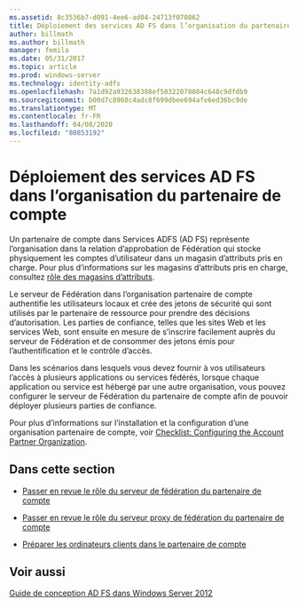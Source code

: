 ```yaml
---
ms.assetid: 8c3536b7-d091-4ee6-ad04-24713f070862
title: Déploiement des services AD FS dans l’organisation du partenaire de compte
author: billmath
ms.author: billmath
manager: femila
ms.date: 05/31/2017
ms.topic: article
ms.prod: windows-server
ms.technology: identity-adfs
ms.openlocfilehash: 7a1d92a932638388ef50322078084c648c9dfdb9
ms.sourcegitcommit: b00d7c8968c4adc8f699dbee694afe6ed36bc9de
ms.translationtype: MT
ms.contentlocale: fr-FR
ms.lasthandoff: 04/08/2020
ms.locfileid: "80853192"
---
```

# <a name="deploying-ad-fs-in-the-account-partner-organization"></a>Déploiement des services AD FS dans l’organisation du partenaire de compte

Un partenaire de compte dans Services ADFS \(AD FS\) représente l’organisation dans la relation d’approbation de Fédération qui stocke physiquement les comptes d’utilisateur dans un magasin d’attributs pris en charge. Pour plus d’informations sur les magasins d’attributs pris en charge, consultez [rôle des magasins d’attributs](../../ad-fs/technical-reference/The-Role-of-Attribute-Stores.md).  
  
Le serveur de Fédération dans l’organisation partenaire de compte authentifie les utilisateurs locaux et crée des jetons de sécurité qui sont utilisés par le partenaire de ressource pour prendre des décisions d’autorisation. Les parties de confiance, telles que les sites Web et les services Web, sont ensuite en mesure de s’inscrire facilement auprès du serveur de Fédération et de consommer des jetons émis pour l’authentification et le contrôle d’accès.  
  
Dans les scénarios dans lesquels vous devez fournir à vos utilisateurs l’accès à plusieurs applications ou services fédérés, lorsque chaque application ou service est hébergé par une autre organisation, vous pouvez configurer le serveur de Fédération du partenaire de compte afin de pouvoir déployer plusieurs parties de confiance.  
  
Pour plus d’informations sur l’installation et la configuration d’une organisation partenaire de compte, voir [Checklist: Configuring the Account Partner Organization](../../ad-fs/deployment/Checklist--Configuring-the-Account-Partner-Organization.md).  
  
## <a name="in-this-section"></a>Dans cette section  
  
-   [Passer en revue le rôle du serveur de fédération du partenaire de compte](Review-the-Role-of-the-Federation-Server-in-the-Account-Partner.md)  
  
-   [Passer en revue le rôle du serveur proxy de fédération du partenaire de compte](Review-the-Role-of-the-Federation-Server-Proxy-in-the-Account-Partner.md)  
  
-   [Préparer les ordinateurs clients dans le partenaire de compte](Prepare-Client-Computers-in-the-Account-Partner.md)  
  
## <a name="see-also"></a>Voir aussi
[Guide de conception AD FS dans Windows Server 2012](AD-FS-Design-Guide-in-Windows-Server-2012.md)

